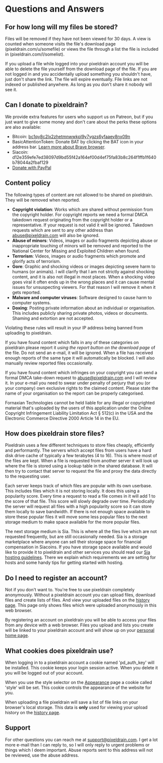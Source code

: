 # Questions and Answers

## For how long will my files be stored?

Files will be removed if they have not been viewed for 30 days. A view is
counted when someone visits the file's download page (pixeldrain.com/u/somefile)
or views the file through a list the file is included in
(pixeldrain.com/l/somelist).

If you upload a file while logged into your pixeldrain account you will be able
to delete the file yourself from the download page of the file. If you are not
logged in and you accidentally upload something you shouldn't have, just don't
share the link. The file will expire eventually. File links are not indexed or
published anywhere. As long as you don't share it nobody will see it.

## Can I donate to pixeldrain?

We provide extra features for users who support us on Patreon, but if you just
want to give some money and don't care about the perks these options are also
available:

 * Bitcoin:
   [bc1qy8c2lx2zhetmnwwkpl9y7ygzs6yfaaev8nx09n](bitcoin:bc1qy8c2lx2zhetmnwwkpl9y7ygzs6yfaaev8nx09n?label=Pixeldrain%20Donation)
 * BasicAttentionToken: Donate BAT by clicking the BAT icon in your address bar.
   <a href="/brave">Learn more about Brave browser</a>.
 * Siacoin:
   d12e359efe7ed38097d9bd55f42a164ef00d4ef75fa83b8c264f1ffb1f640b78044a2fbaf129
 * <a href="https://www.paypal.com/cgi-bin/webscr?cmd=_s-xclick&hosted_button_id=WU49A5NHPAZ9G&source=url">
   Donate with PayPal</a>

## Content policy

The following types of content are not allowed to be shared on pixeldrain. They
will be removed when reported.

* **Copyright violation**: Works which are shared without permission from the
  copyright holder. For copyright reports we need a formal DMCA takedown request
  originating from the copyright holder or a representative. If your request is
  not valid it will be ignored. Takedown requests which are sent to any other
  address than abuse@pixeldrain.com will also be ignored.
* **Abuse of minors**: Videos, images or audio fragments depicting abuse or
  inappropriate touching of minors will be removed and reported to the National
  Center for Missing and Exploited Children when found.
* **Terrorism**: Videos, images or audio fragments which promote and
  glorify acts of terrorism.
* **Gore**: Graphic and shocking videos or images depicting severe harm to
  humans (or animals). I will clarify that I am not strictly against shocking
  content, and it is also not illegal in most places. When a shocking video goes
  viral it often ends up in the wrong places and it can cause mental issues for
  unsuspecting viewers. For that reason I will remove it when it gets reported.
* **Malware and computer viruses**: Software designed to cause harm to computer
  systems.
* **Doxing**: Posting private information about an individual or organisation.
  This includes publicly sharing private photos, videos or documents. Shaming
  and extortion are not accepted.

Violating these rules will result in your IP address being banned from uploading
to pixeldrain.

If you have found content which falls in any of these categories on pixeldrain
please report it _using the report button on the download page_ of the file. Do
not send an e-mail, it will be ignored. When a file has received enough reports
of the same type it will automatically be blocked. I will also manually review
reported files occasionally.

If you have found content which infringes on your copyright you can send a
formal DMCA take-down request to
[abuse@pixeldrain.com](mailto:abuse@pixeldrain.com) and I will review it. In
your e-mail you need to swear under penalty of perjury that you (or your
company) own exclusive rights to the claimed content. Please state the name of
your organisation so the report can be properly categorised.

Fornaxian Technologies cannot be held liable for any illegal or copyrighted
material that's uploaded by the users of this application under the Online
Copyright Infringement Liability Limitation Act § 512\(c) in the USA and the
Electronic Commerce Directive 2000 Article 14 in the EU.

## How does pixeldrain store files?

Pixeldrain uses a few different techniques to store files cheaply, efficiently
and performantly. The servers which accept files from users have a hard disk
drive cache of typically a few terabytes (4 to 16). This is where most of the
files are kept. When a file is requested from another server it will look up
where the file is stored using a lookup table in the shared database. It will
then try to contact that server to request the file and proxy the data directly
to the requesting user.

Each server keeps track of which files are popular with its own userbase. This
includes files which it is not storing locally. It does this using a popularity
score. Every time a request to read a file comes in it will add 1 to the score
of that file. This score will slowly degrade over time. Periodically the server
will request all files with a high popularity score so it can store them locally
to save bandwidth. If there is not enough space available to store these popular
files it will move some less popular files to the next storage medium to make
space available for the more popular files.

The next storage medium is Sia. This is where all the files live which are not
requested frequently, but are still occasionally needed. Sia is a storage
marketplace where anyone can sell their storage space for financial compensation
in Siacoins. If you have storage space available and would like to provide it to
pixeldrain and other services you should read our [Sia hosting
guidelines](/hosting). There we explain which requirements we are setting for
hosts and some handy tips for getting started with hosting.

## Do I need to register an account?

Not if you don't want to. You're free to use pixeldrain completely anonymously.
Without a pixeldrain account you can upload files, download files and create
lists of files. And view your uploaded files on the [history page](/history).
This page only shows files which were uploaded anonymously in this web browser.

By registering an account on pixeldrain you will be able to access your files
from any device with a web browser. Files you upload and lists you create will
be linked to your pixeldrain account and will show up on your [personal home
page](/user).

## What cookies does pixeldrain use?

When logging in to a pixeldrain account a cookie named 'pd_auth_key' will be
installed. This cookie keeps your login session active. When you delete it you
will be logged out of your account.

When you use the style selector on the [Appearance](/appearance) page a cookie
called 'style' will be set. This cookie controls the appearance of the website
for you.

When uploading a file pixeldrain will save a list of file links on your
browser's local storage. This data is **only** used for viewing your upload
history on the [history page](/history).

## Support

For other questions you can reach me at
[support@pixeldrain.com](mailto:support@pixeldrain.com). I get a lot more e-mail
than I can reply to, so I will only reply to urgent problems or things which I
deem important. Abuse reports sent to this address will not be reviewed, use the
abuse address.
